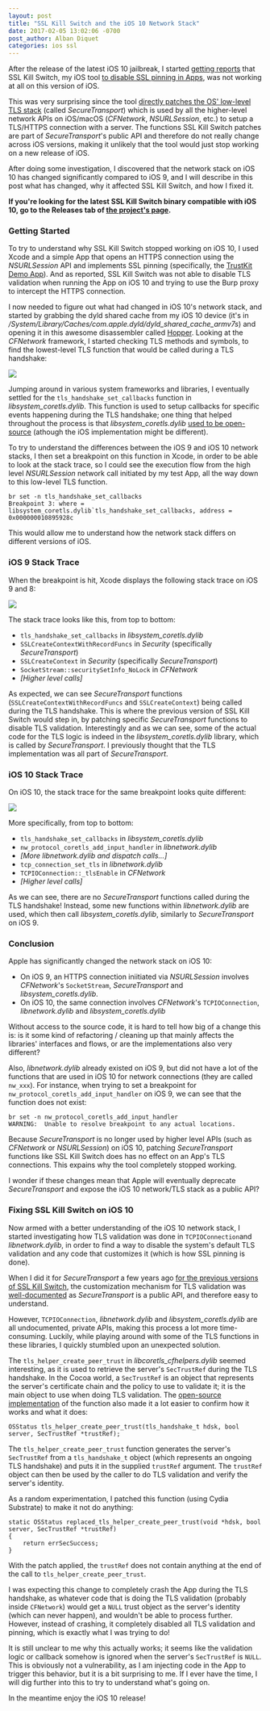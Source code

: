```yaml
---
layout: post
title: "SSL Kill Switch and the iOS 10 Network Stack"
date: 2017-02-05 13:02:06 -0700
post_author: Alban Diquet
categories: ios ssl
---
```


After the release of the latest iOS 10 jailbreak, I started [getting reports][ios10-report] that SSL Kill Switch, my iOS tool [to disable SSL pinning in Apps][ssl-kill-switch], was not working at all on this version of iOS. 

This was very surprising since the tool [directly patches the OS' low-level TLS stack][kill-switch-5] (called _SecureTransport_) which is used by all the higher-level network APIs on iOS/macOS (_CFNetwork_, _NSURLSession_, etc.) to setup a TLS/HTTPS connection with a server. The functions SSL Kill Switch patches are part of _SecureTransport_'s public API and therefore do not really change across iOS versions, making it unlikely that the tool would just stop working on a new release of iOS.

After doing some investigation, I discovered that the network stack on iOS 10 has changed significantly compared to iOS 9, and I will describe in this post what has changed, why it affected SSL Kill Switch, and how I fixed it. 

__If you're looking for the latest SSL Kill Switch binary compatible with iOS 10, go to the Releases tab of [the project's page][ssl-kill-switch].__


### Getting Started

To try to understand why SSL Kill Switch stopped working on iOS 10, I used Xcode and a simple App that opens an HTTPS connection using the _NSURLSession_ API and implements SSL pinning (specifically, the [TrustKit Demo App][trustkit-demo]). And as reported, SSL Kill Switch was not able to disable TLS validation when running the App on iOS 10 and trying to use the Burp proxy to intercept the HTTPS connection.

I now needed to figure out what had changed in iOS 10's network stack, and started by grabbing the dyld shared cache from my iOS 10 device (it's in _/System/Library/Caches/com.apple.dyld/dyld\_shared\_cache\_armv7s_) and opening it in this awesome disassembler called [Hopper][hopper]. Looking at the _CFNetwork_ framework, I started checking TLS methods and symbols, to find the lowest-level TLS function that would be called during a TLS handshake:

![](/images/posts/network-hopper.png)
    
Jumping around in various system frameworks and libraries, I eventually settled for the `tls_handshake_set_callbacks` function in _libsystem\_coretls.dylib_. This function is used to setup callbacks for specific events happening during the TLS handshake; one thing that helped throughout the process is that _libsystem\_coretls.dylib_ [used to be open-source][coretls] (athough the iOS implementation might be different).

To try to understand the differences between the iOS 9 and iOS 10 network stacks, I then set a breakpoint on this function in Xcode, in order to be able to look at the stack trace, so I could see the execution flow from the high level _NSURLSession_ network call initiated by my test App, all the way down to this low-level TLS function.

    br set -n tls_handshake_set_callbacks
    Breakpoint 3: where = libsystem_coretls.dylib`tls_handshake_set_callbacks, address = 0x000000010895928c

This would allow me to understand how the network stack differs on different versions of iOS.


### iOS 9 Stack Trace

When the breakpoint is hit, Xcode displays the following stack trace on iOS 9 and 8:

![](/images/posts/network-ios9.png)

The stack trace looks like this, from top to bottom:

* `tls_handshake_set_callbacks` in _libsystem\_coretls.dylib_
* `SSLCreateContextWithRecordFuncs` in _Security_ (specifically _SecureTransport_)
* `SSLCreateContext` in _Security_ (specifically _SecureTransport_)
* `SocketStream::securitySetInfo_NoLock` in _CFNetwork_
* _[Higher level calls]_

As expected, we can see _SecureTransport_ functions (`SSLCreateContextWithRecordFuncs` and `SSLCreateContext`) being called during the TLS handshake. This is where the previous version of SSL Kill Switch would step in, by patching specific _SecureTransport_ functions to disable TLS validation. Interestingly and as we can see, some of the actual code for the TLS logic is indeed in the _libsystem\_coretls.dylib_ library, which is called by _SecureTransport_. I previously thought that the TLS implementation was all part of _SecureTransport_.


### iOS 10 Stack Trace

On iOS 10, the stack trace for the same breakpoint looks quite different:

![](/images/posts/network-ios10.png)

More specifically, from top to bottom:

* `tls_handshake_set_callbacks` in _libsystem\_coretls.dylib_
* `nw_protocol_coretls_add_input_handler` in _libnetwork.dylib_ 
* _[More libnetwork.dylib and dispatch calls...]_
* `tcp_connection_set_tls` in _libnetwork.dylib_
* `TCPIOConnection::_tlsEnable` in _CFNetwork_
* _[Higher level calls]_

As we can see, there are no _SecureTransport_ functions called during the TLS handshake! Instead, some new functions within _libnetwork.dylib_ are used, which then call  _libsystem\_coretls.dylib_, similarly to _SecureTransport_ on iOS 9.


### Conclusion 

Apple has significantly changed the network stack on iOS 10:
    
* On iOS 9, an HTTPS connection iniitiated via _NSURLSession_ involves _CFNetwork_'s `SocketStream`, _SecureTransport_ and _libsystem\_coretls.dylib_.
* On iOS 10, the same connection involves _CFNetwork_'s `TCPIOConnection`, _libnetwork.dylib_ and _libsystem\_coretls.dylib_

Without access to the source code, it is hard to tell how big of a change this is: is it some kind of refactoring / cleaning up that mainly affects the libraries' interfaces and flows, or are the implementations also very different?

Also, _libnetwork.dylib_ already existed on iOS 9, but did not have a lot of the functions that are used in iOS 10 for network connections (they are called `nw_xxx`). For instance, when trying to set a breakpoint for `nw_protocol_coretls_add_input_handler` on iOS 9, we can see that the function does not exist:

    br set -n nw_protocol_coretls_add_input_handler
    WARNING:  Unable to resolve breakpoint to any actual locations.

Because _SecureTransport_ is no longer used by higher level APIs (such as _CFNetwork_ or _NSURLSession_) on iOS 10, patching _SecureTransport_ functions like SSL Kill Switch does has no effect on an App's TLS connections. This expains why the tool completely stopped working.

I wonder if these changes mean that Apple will eventually deprecate _SecureTransport_ and expose the iOS 10 network/TLS stack as a public API? 

### Fixing SSL Kill Switch on iOS 10

Now armed with a better understanding of the iOS 10 network stack, I started investigating how TLS validation was done in `TCPIOConnection`and _libnetwork.dylib_, in order to find a way to disable the system's default TLS validation and any code that customizes it (which is how SSL pinning is done).

When I did it for _SecureTransport_ a few years ago [for the previous versions of SSL Kill Switch][kill-switch-5], the customization mechanism for TLS validation was [well-documented][break-on-auth]  as _SecureTransport_ is a public API, and therefore easy to understand.

However, `TCPIOConnection`, _libnetwork.dylib_ and _libsystem\_coretls.dylib_ are all undocumented, private APIs, making this process a lot more time-consuming. Luckily, while playing around with some of the TLS functions in these libraries, I quickly stumbled upon an unexpected solution.

The `tls_helper_create_peer_trust` in _libcoretls\_cfhelpers.dylib_ seemed interesting, as it is used to retrieve the server's `SecTrustRef` during the TLS handshake. In the Cocoa world, a `SecTrustRef` is an object that represents the server's certificate chain and the policy to use to validate it; it is the main object to use when doing TLS validation. The [open-source implementation][tls-helper] of the function also made it a lot easier to confirm how it works and what it does:
    
    OSStatus tls_helper_create_peer_trust(tls_handshake_t hdsk, bool server, SecTrustRef *trustRef);

The `tls_helper_create_peer_trust` function generates the server's `SecTrustRef` from a `tls_handshake_t` object (which represents an ongoing TLS handshake) and puts it in the supplied `trustRef` argument. The `trustRef` object can then be used by the caller to do TLS validation and verify the server's identity.

As a random experimentation, I patched this function (using Cydia Substrate) to make it not do anything:
 
    static OSStatus replaced_tls_helper_create_peer_trust(void *hdsk, bool server, SecTrustRef *trustRef)
    {
        return errSecSuccess;
    }

With the patch applied, the `trustRef` does not contain anything at the end of the call to `tls_helper_create_peer_trust`.

I was expecting this change to completely crash the App during the TLS handshake, as whatever code that is doing the TLS validation (probably inside `CFNetwork`) would get a `NULL` trust object as the server's identity (which can never happen), and wouldn't be able to process further. However, instead of crashing, it completely disabled all TLS validation and pinning, which is exactly what I was trying to do!

It is still unclear to me why this actually works; it seems like the validation logic or callback somehow is ignored when the server's `SecTrustRef` is `NULL`. This is obviously not a vulnerability, as I am injecting code in the App to trigger this behavior, but it is a bit surprising to me. If I ever have the time, I will dig further into this to try to understand what's going on. 

In the meantime enjoy the iOS 10 release!


[kill-switch-5]: /2013/08/20/ios-ssl-kill-switch-v0-dot-5-released/
[ssl-kill-switch]: https://github.com/nabla-c0d3/ssl-kill-switch2
[ios10-report]: https://github.com/nabla-c0d3/ssl-kill-switch2/issues/17
[slide-deck]: /documents/ios10_security_changes.pdf
[ats-post]: /blog/2016/08/14/ats-enforced-2017/
[hopper]: https://www.hopperapp.com/
[trustkit-demo]: https://github.com/datatheorem/TrustKit/tree/master/TrustKitDemo
[coretls]: https://opensource.apple.com/source/coreTLS/
[break-on-auth]: https://developer.apple.com/reference/security/sslsessionoption/1392670-breakonserverauth
[tls-helper]: https://opensource.apple.com/source/coreTLS/coreTLS-121.31.1/coretls_cfhelpers/tls_helpers.c.auto.html


